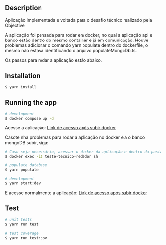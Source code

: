 ## Description

Aplicação implementada e voltada para o desafio técnico realizado pela Objective

A aplicação foi pensada para rodar em docker, no qual a aplicação api e banco estão dentro do mesmo container e já em comunicação.
Houve problemas adicionar o comando yarn populate dentro do dockerfile, o mesmo não estava identificando o arquivo populateMongoDb.ts.

Os passos para rodar a aplicação estão abaixo.


## Installation

```bash
$ yarn install
```

## Running the app

```bash
# development
$ docker compose up -d
```
Acesse a aplicação: [Link de acesso após subir docker](http://127.0.0.1:3000/doc)

Casote nha problemas para rodar a aplicação no docker e a o banco mongoDB subir, siga:

```bash
# Caso seja necessário, acessar o docker da aplicação e dentro da pasta raiz rodar o comando a seguir:
$ docker exec -it teste-tecnico-rededor sh

# populate database
$ yarn populate

# development
$ yarn start:dev
```
E acesse normalmente a aplicação: [Link de acesso após subir docker](http://127.0.0.1:3000/doc)

## Test

```bash
# unit tests
$ yarn run test

# test coverage
$ yarn run test:cov
```
